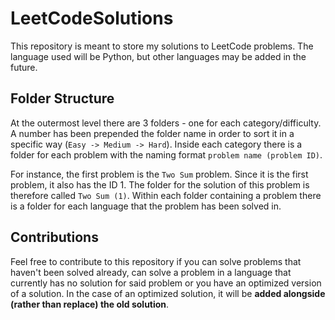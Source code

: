 # LeetCodeSolutions
This repository is meant to store my solutions to LeetCode problems. The language used will be Python, but other languages may be added in the future.


## Folder Structure
At the outermost level there are 3 folders - one for each category/difficulty. A number has been prepended the folder name in order to sort it in a specific way (`Easy -> Medium -> Hard`). Inside each category there is a folder for each problem with the naming format `problem name (problem ID)`.

For instance, the first problem is the `Two Sum` problem. Since it is the first problem, it also has the ID 1. The folder for the solution of this problem is therefore called `Two Sum (1)`. Within each folder containing a problem there is a folder for each language that the problem has been solved in.

## Contributions
Feel free to contribute to this repository if you can solve problems that haven't been solved already, can solve a problem in a language that currently has no solution for said problem or you have an optimized version of a solution. In the case of an optimized solution, it will be **added alongside (rather than replace) the old solution**.
